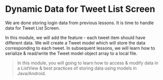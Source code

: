 # Dynamic Data for Tweet List Screen

We are done storing login data from previous lessons. It is time to handle data for Tweet List Screen. 

In this module, we will add the feature - each tweet item should have different data. We will create a Tweet model which will store the data corresponding to each tweet. In subsequent lessons, we will learn how to serialize & read/write the Tweet model object array to a local file. 

> In this module, you will going to learn how to access & modify data in a ListView & best practices of storing data using models in Java/Android. 

<div>


